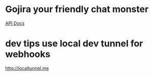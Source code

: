 # Gojira your friendly chat monster

[API Docs](https://www.hipchat.com/docs/apiv2)

# dev tips use local dev tunnel for webhooks

 http://localtunnel.me
